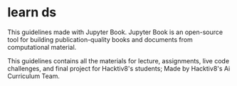 # learn ds

This guidelines made with Jupyter Book. Jupyter Book is an open-source tool for building publication-quality books and documents from computational material.

This guidelines contains all the materials for lecture, assignments, live code challenges, and final project for Hacktiv8's students; Made by Hacktiv8's Ai Curriculum Team.
